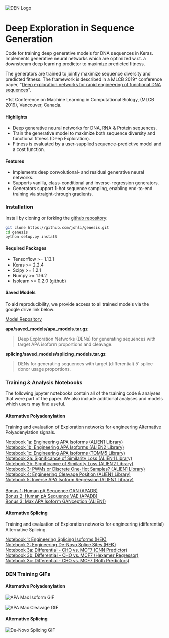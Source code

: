 ![DEN Logo](https://github.com/johli/genesis/blob/master/den_github_logo.png?raw=true)

# Deep Exploration in Sequence Generation
Code for training deep generative models for DNA sequences in Keras. Implements generative neural networks which are optimized w.r.t. a downstream deep learning predictor to maximize predicted fitness.

The generators are trained to jointly maximize sequence diversity and predicted fitness. The framework is described in a MLCB 2019* conference paper, "[Deep exploration networks for rapid engineering of functional DNA sequences](https://github.com/johli/genesis/blob/master/mlcb_exploration_nets.pdf?raw=true)".

*1st Conference on Machine Learning in Computational Biology, (MLCB 2019), Vancouver, Canada.

#### Highlights
- Deep generative neural networks for DNA, RNA & Protein sequences.
- Train the generative model to maximize both sequence diversity and functional fitness (Deep Exploration).
- Fitness is evaluated by a user-supplied sequence-predictive model and a cost function.

#### Features
- Implements deep convolutional- and residual generative neural networks.
- Supports vanilla, class-conditional and inverse-regression generators.
- Generators support 1-hot sequence sampling, enabling end-to-end training via straight-through gradients.

### Installation
Install by cloning or forking the [github repository](https://github.com/johli/genesis.git):
```sh
git clone https://github.com/johli/genesis.git
cd genesis
python setup.py install
```

#### Required Packages
- Tensorflow >= 1.13.1
- Keras >= 2.2.4
- Scipy >= 1.2.1
- Numpy >= 1.16.2
- Isolearn >= 0.2.0 ([github](https://github.com/johli/isolearn.git))

#### Saved Models
To aid reproducibility, we provide access to all trained models via the google drive link below:

[Model Repository](https://drive.google.com/open?id=11_wlrjrb0ee_UyaT9agMigpIsmGlFZzU)

**apa/saved_models/apa_models.tar.gz**
> Deep Exploration Networks (DENs) for generating sequences with target APA isoform proportions and cleavage.

**splicing/saved_models/splicing_models.tar.gz**
> DENs for generating sequences with target (differential) 5' splice donor usage proportions.

### Training & Analysis Notebooks 
The following jupyter notebooks contain all of the training code & analyses that were part of the paper.
We also include additional analyses and models which users may find useful.

#### Alternative Polyadenylation
Training and evaluation of Exploration networks for engineering Alternative Polyadenylation signals.

[Notebook 1a: Engineering APA Isoforms (ALIEN1 Library)](https://nbviewer.jupyter.org/github/johli/genesis/blob/master/analysis/apa/apa_target_isoform_genesis_simple.ipynb)<br/>
[Notebook 1b: Engineering APA Isoforms (ALIEN2 Library)](https://nbviewer.jupyter.org/github/johli/genesis/blob/master/analysis/apa/apa_target_isoform_genesis_doubledope.ipynb)<br/>
[Notebook 1c: Engineering APA Isoforms (TOMM5 Library)](https://nbviewer.jupyter.org/github/johli/genesis/blob/master/analysis/apa/apa_target_isoform_genesis_tomm5.ipynb)<br/>
[Notebook 2a: Significance of Similarity Loss (ALIEN1 Library)](https://nbviewer.jupyter.org/github/johli/genesis/blob/master/analysis/apa/apa_max_isoform_genesis_simple_eval_repelweight.ipynb)<br/>
[Notebook 2b: Significance of Similarity Loss (ALIEN2 Library)](https://nbviewer.jupyter.org/github/johli/genesis/blob/master/analysis/apa/apa_max_isoform_genesis_doubledope_eval_repelweight.ipynb)<br/>
[Notebook 3: PWMs or Discrete One-Hot Samples? (ALIEN1 Library)](https://nbviewer.jupyter.org/github/johli/genesis/blob/master/analysis/apa/apa_target_isoform_genesis_eval_sampling_modes.ipynb)<br/>
[Notebook 4: Engineering Cleavage Position (ALIEN1 Library)](https://nbviewer.jupyter.org/github/johli/genesis/blob/master/analysis/apa/apa_cleavage_genesis.ipynb)<br/>
[Notebook 5: Inverse APA Isoform Regression (ALIEN1 Library)](https://nbviewer.jupyter.org/github/johli/genesis/blob/master/analysis/apa/apa_isoform_regression_genesis.ipynb)<br/>
<br/>
[Bonus 1: Human pA Sequence GAN (APADB)](https://nbviewer.jupyter.org/github/johli/genesis/blob/master/analysis/apa/gan/train_sequence_sngan_new_resnet_multisample_batchnorm_normal_apadb.ipynb)<br/>
[Bonus 2: Human pA Sequence VAE (APADB)](https://nbviewer.jupyter.org/github/johli/genesis/blob/master/analysis/apa/vae/train_sequence_vae_all_code_partials_apadb_new_resnet_len_160.ipynb)<br/>
[Bonus 3: Max APA Isoform GANception (ALIEN1)](https://nbviewer.jupyter.org/github/johli/genesis/blob/master/analysis/apa/ganception/apa_max_isoform_genesis_wgan_simple_singlesample_descent_normal_latent_similarity.ipynb)<br/>

#### Alternative Splicing
Training and evaluation of Exploration networks for engineering (differential) Alternative Splicing.

[Notebook 1: Engineering Splicing Isoforms (HEK)](https://nbviewer.jupyter.org/github/johli/genesis/blob/master/analysis/splicing/splicing_target_isoform_genesis_hek.ipynb)<br/>
[Notebook 2: Engineering De-Novo Splice Sites (HEK)](https://nbviewer.jupyter.org/github/johli/genesis/blob/master/analysis/splicing/splicing_cleavage_genesis_hek.ipynb)<br/>
[Notebook 3a: Differential - CHO vs. MCF7 (CNN Predictor)](https://nbviewer.jupyter.org/github/johli/genesis/blob/master/analysis/splicing/splicing_differential_genesis_cnn_cho_vs_mcf7.ipynb)<br/>
[Notebook 3b: Differential - CHO vs. MCF7 (Hexamer Regressor)](https://nbviewer.jupyter.org/github/johli/genesis/blob/master/analysis/splicing/splicing_differential_genesis_logistic_regression_both_regions_cho_vs_mcf7.ipynb)<br/>
[Notebook 3c: Differential - CHO vs. MCF7 (Both Predictors)](https://nbviewer.jupyter.org/github/johli/genesis/blob/master/analysis/splicing/splicing_differential_genesis_cnn_and_logistic_regression_both_regions_cho_vs_mcf7.ipynb)<br/>

### DEN Training GIFs


#### Alternative Polyadenylation


![APA Max Isoform GIF](https://github.com/johli/genesis/blob/master/analysis/apa/genesis_max_isoform_simple_fixed_sequences_with_seeds_and_pwms_all_small_32_colors.gif?raw=true)



![APA Max Cleavage GIF](https://github.com/johli/genesis/blob/master/analysis/apa/genesis_max_cleavage_simple_fixed_sequences_with_seeds_and_pwms_all_small_32_colors.gif?raw=true)

#### Alternative Splicing


![De-Novo Splicing GIF](https://github.com/johli/genesis/blob/master/analysis/splicing/genesis_cleavage_multiclass_fixed_sequences_with_seeds_and_pwms_all_speedup_small.gif?raw=true)
